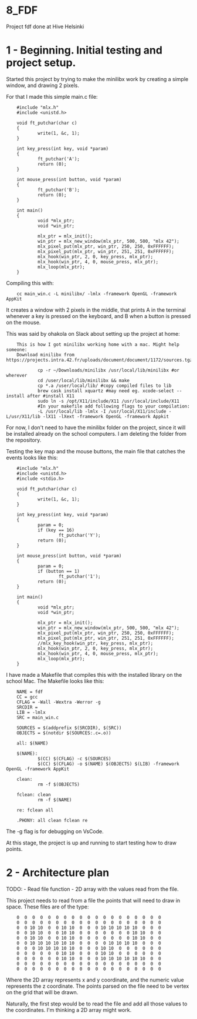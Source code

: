 # 8_FDF
Project fdf done at Hive Helsinki

# 1 - Beginning. Initial testing and project setup.
Started this project by trying to make the minilibx work by creating a simple window, and drawing 2 pixels.

For that I made this simple main.c file:

        #include "mlx.h"
        #include <unistd.h>

        void ft_putchar(char c)
        {
                write(1, &c, 1);
        }

        int key_press(int key, void *param)
        {
                ft_putchar('A');
                return (0);
        }

        int mouse_press(int button, void *param)
        {
                ft_putchar('B');
                return (0);
        }

        int main()
        {
                void *mlx_ptr;
                void *win_ptr;

                mlx_ptr = mlx_init();
                win_ptr = mlx_new_window(mlx_ptr, 500, 500, "mlx 42");
                mlx_pixel_put(mlx_ptr, win_ptr, 250, 250, 0xFFFFFF);
                mlx_pixel_put(mlx_ptr, win_ptr, 251, 251, 0xFFFFFF);
                mlx_hook(win_ptr, 2, 0, key_press, mlx_ptr);
                mlx_hook(win_ptr, 4, 0, mouse_press, mlx_ptr);
                mlx_loop(mlx_ptr);
        }

Compiling this with:

        cc main_win.c -L minilibx/ -lmlx -framework OpenGL -framework AppKit

It creates a window with 2 pixels in the middle, that prints A in the terminal whenever a key is pressed on the keyboard, and B when a button is pressed on the mouse.

This was said by ohakola on Slack about setting up the project at home:

        This is how I got minilibx working home with a mac. Might help someone:
        Download minilibx from https://projects.intra.42.fr/uploads/document/document/1172/sources.tgz)
        
                cp -r ~/Downloads/minilibx /usr/local/lib/minilibx #or wherever
                cd /user/local/lib/minilibx && make
                cp *.a /user/local/lib/ #copy compiled files to lib
                brew cask install xquartz #may need eg. xcode-select --install after #install X11
                sudo ln -s /opt/X11/include/X11 /usr/local/include/X11
                #In your makefile add following flags to your compilation:
                -L /usr/local/lib -lmlx -I /usr/local/X11/include -L/usr/X11/lib -lX11 -lXext -framework OpenGL -framework Appkit

For now, I don't need to have the minilibx folder on the project, since it will be installed already on the school computers. I am deleting the folder from the repository.

Testing the key map and the mouse buttons, the main file that catches the events looks like this:

        #include "mlx.h"
        #include <unistd.h>
        #include <stdio.h>

        void ft_putchar(char c)
        {
                write(1, &c, 1);
        }

        int key_press(int key, void *param)
        {
                param = 0;
                if (key == 16)
                        ft_putchar('Y');
                return (0);
        }

        int mouse_press(int button, void *param)
        {
                param = 0;
                if (button == 1)
                        ft_putchar('1');
                return (0);
        }

        int main()
        {
                void *mlx_ptr;
                void *win_ptr;

                mlx_ptr = mlx_init();
                win_ptr = mlx_new_window(mlx_ptr, 500, 500, "mlx 42");
                mlx_pixel_put(mlx_ptr, win_ptr, 250, 250, 0xFFFFFF);
                mlx_pixel_put(mlx_ptr, win_ptr, 251, 251, 0xFFFFFF);
                //mlx_key_hook(win_ptr, key_press, mlx_ptr);
                mlx_hook(win_ptr, 2, 0, key_press, mlx_ptr);
                mlx_hook(win_ptr, 4, 0, mouse_press, mlx_ptr);
                mlx_loop(mlx_ptr);
        }

I have made a Makefile that compiles this with the installed library on the school Mac. The Makefile looks like this:
        
        NAME = fdf
        CC = gcc
        CFLAG = -Wall -Wextra -Werror -g
        SRCDIR =
        LIB = -lmlx
        SRC = main_win.c

        SOURCES = $(addprefix $(SRCDIR), $(SRC))
        OBJECTS = $(notdir $(SOURCES:.c=.o))

        all: $(NAME)

        $(NAME): 
                $(CC) $(CFLAG) -c $(SOURCES)
                $(CC) $(CFLAG) -o $(NAME) $(OBJECTS) $(LIB) -framework OpenGL -framework AppKit
                
        clean:
                rm -f $(OBJECTS)
                
        fclean: clean
                rm -f $(NAME)
                
        re: fclean all

        .PHONY: all clean fclean re

The -g flag is for debugging on VsCode.

At this stage, the project is up and running to start testing how to draw points.

# 2 - Architecture plan

TODO:
        - Read file function
        - 2D array with the values read from the file.

This project needs to read from a file the points that will need to draw in space. These files are of the type:

        0  0  0  0  0  0  0  0  0  0  0  0  0  0  0  0  0  0  0
        0  0  0  0  0  0  0  0  0  0  0  0  0  0  0  0  0  0  0
        0  0 10 10  0  0 10 10  0  0  0 10 10 10 10 10  0  0  0
        0  0 10 10  0  0 10 10  0  0  0  0  0  0  0 10 10  0  0
        0  0 10 10  0  0 10 10  0  0  0  0  0  0  0 10 10  0  0
        0  0 10 10 10 10 10 10  0  0  0  0 10 10 10 10  0  0  0
        0  0  0 10 10 10 10 10  0  0  0 10 10  0  0  0  0  0  0
        0  0  0  0  0  0 10 10  0  0  0 10 10  0  0  0  0  0  0
        0  0  0  0  0  0 10 10  0  0  0 10 10 10 10 10 10  0  0
        0  0  0  0  0  0  0  0  0  0  0  0  0  0  0  0  0  0  0
        0  0  0  0  0  0  0  0  0  0  0  0  0  0  0  0  0  0  0

Where the 2D array represents x and y coordinate, and the numeric value represents the z coordinate.
The points parsed on the file need to be vertex on the grid that will be drawn.

Naturally, the first step would be to read the file and add all those values to the coordinates. I'm thinking a 2D array might work.


